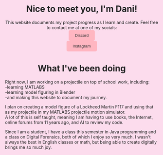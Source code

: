 <html lang="en">
  <head>
    <style>
    html, body {;
      background-color: #fcdced; /* baby pink */
      color: #222;
    }
    h1{
    text-align: center;
    }
    .center-link {
      text-align: center;
    }
    </style>
  </head>
<body>
  
  <h1>Nice to meet you, I'm Dani!</h1>
  <p class="center-link">This website documents my project progress as I learn and create. Feel free to contact me at one of my socials:<br>
  <a href="https://discord.gg/5YHBVakJ"><button style="background-color: lightpink; color: #333; border: none; padding: 10px 20px; border-radius: 5px;">Discord</button></a><br>
  <a href="https://instagram.com/_dani.117_"><button style="background-color: lightpink; color: #333; border: none; padding: 10px 20px; border-radius: 5px;">Instagram</button></a></p>
  <h1>What I've been doing</h1>
  <p>Right now, I am working on a projectile on top of school work, including:
    <br> -learning MATLABS<br> -learning model figuring in Blender
    <br> -and making this website to document my journey. 
  </p>
  <p> I plan on creating a model figure of a Lockheed Martin F117 and using that as my projectile in my MATLABS projectile motion simulator.<br> A lot of this is self taught, meaning I am having to use books, the Internet, online forums from 11 years ago, and AI to review my code.</p>
  <p>Since I am a student, I have a class this semester in Java programming and a class on Digital Forensics, both of which I enjoy so very much. I wasn't always the best in English classes or math, but being able to create digitally brings me so much joy. </p>
</body>
</html>


